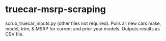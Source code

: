 # truecar-msrp-scraping

scrub_truecar_inputs.py (other files not required).
Pulls all new cars make, model, trim, & MSRP for current and prior year models. 
Outputs results as CSV file. 
